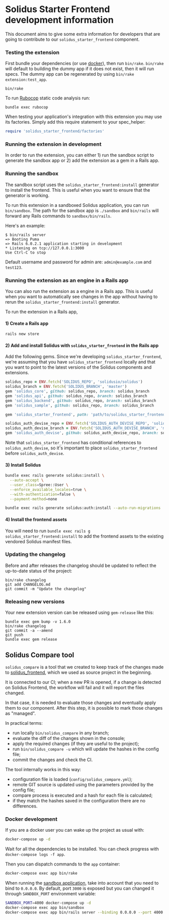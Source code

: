 # Solidus Starter Frontend development information
This document aims to give some extra information for developers that are going 
to contribute to our `solidus_starter_frontend` component.

### Testing the extension
First bundle your dependencies (or use [docker](#docker-development)), then run
`bin/rake`. `bin/rake` will default to building the dummy app if it does not
exist, then it will run specs. The dummy app can be regenerated by using
`bin/rake extension:test_app`.

```shell
bin/rake
```

To run [Rubocop](https://github.com/bbatsov/rubocop) static code analysis run:
```shell
bundle exec rubocop
```

When testing your application's integration with this extension you may use its 
factories.
Simply add this require statement to your spec_helper:

```ruby
require 'solidus_starter_frontend/factories'
```

### Running the extension in development

In order to run the extension, you can either 1) run the sandbox script to
generate the sandbox app or 2) add the extension as a gem in a Rails app.

### Running the sandbox

The sandbox script uses the `solidus_starter_frontend:install` generator to
install the frontend. This is useful when you want to ensure that the generator
is working.

To run this extension in a sandboxed Solidus application, you can run 
`bin/sandbox`. The path for the sandbox app is `./sandbox` and `bin/rails` will 
forward any Rails commands to `sandbox/bin/rails`.

Here's an example:

```
$ bin/rails server
=> Booting Puma
=> Rails 6.0.2.1 application starting in development
* Listening on tcp://127.0.0.1:3000
Use Ctrl-C to stop
```

Default username and password for admin are: `admin@example.com` and `test123`.

### Running the extension as an engine in a Rails app

You can also run the extension as a engine in a Rails app. This is useful when
you want to automatically see changes in the app without having to rerun the
`solidus_starter_frontend:install` generator.

To run the extension in a Rails app,

#### 1) Create a Rails app

```sh
rails new store
```

#### 2) Add and install Solidus with `solidus_starter_frontend` in the Rails app

Add the following gems. Since we're developing `solidus_starter_frontend`, we're
assuming that you have `solidus_starter_frontend` locally and that you want to
point to the latest versions of the Solidus components and extensions.

```rb
solidus_repo = ENV.fetch('SOLIDUS_REPO', 'solidusio/solidus')
solidus_branch = ENV.fetch('SOLIDUS_BRANCH', 'master')
gem 'solidus_core', github: solidus_repo, branch: solidus_branch
gem 'solidus_api', github: solidus_repo, branch: solidus_branch
gem 'solidus_backend', github: solidus_repo, branch: solidus_branch
gem 'solidus_sample', github: solidus_repo, branch: solidus_branch

gem 'solidus_starter_frontend', path: 'path/to/solidus_starter_frontend'

solidus_auth_devise_repo = ENV.fetch('SOLIDUS_AUTH_DEVISE_REPO', 'solidusio/solidus_auth_devise')
solidus_auth_devise_branch = ENV.fetch('SOLIDUS_AUTH_DEVISE_BRANCH', 'master')
gem 'solidus_auth_devise', github: solidus_auth_devise_repo, branch: solidus_auth_devise_branch
```

Note that `solidus_starter_frontend` has conditional references to
`solidus_auth_devise`, so it's important to place `solidus_starter_frontend`
before `solidus_auth_devise`.

#### 3) Install Solidus

```sh
bundle exec rails generate solidus:install \
  --auto-accept \
  --user_class=Spree::User \
  --enforce_available_locales=true \
  --with-authentication=false \
  --payment-method=none

bundle exec rails generate solidus:auth:install --auto-run-migrations
```

#### 4) Install the frontend assets

You will need to run `bundle exec rails g solidus_starter_frontend:install` to add the
frontend assets to the existing vendored Solidus manifest files.

### Updating the changelog
Before and after releases the changelog should be updated to reflect the 
up-to-date status of the project:
```shell
bin/rake changelog
git add CHANGELOG.md
git commit -m "Update the changelog"
```

### Releasing new versions
Your new extension version can be released using `gem-release` like this:
```shell
bundle exec gem bump -v 1.6.0
bin/rake changelog
git commit -a --amend
git push
bundle exec gem release
```

## Solidus Compare tool
`solidus_compare` is a tool that we created to keep track of the changes made to
[solidus_frontend](https://github.com/solidusio/solidus/tree/master/frontend), 
which we used as source project in the beginning.

It is connected to our CI; when a new PR is opened, if a change is detected on 
Solidus Frontend, the workflow will fail and it will report the files changed.

In that case, it is needed to evaluate those changes and eventually apply them 
to our component. After this step, it is possible to mark those changes as 
"managed".

In practical terms:
- run locally `bin/solidus_compare` in any branch;
- evaluate the diff of the changes shown in the console;
- apply the required changes (if they are useful to the project);
- run `bin/solidus_compare -u` which will update the hashes in the config file;
- commit the changes and check the CI.

The tool internally works in this way:
- configuration file is loaded (`config/solidus_compare.yml`);
- remote GIT source is updated using the parameters provided by the config file;
- compare process is executed and a hash for each file is calculated;
- if they match the hashes saved in the configuration there are no differences.

### Docker development

If you are a docker user you can wake up the project as usual with:

```bash
docker-compose up -d
```

Wait for all the dependencies to be installed. You can check progress with `docker-compose logs -f app`.

Then you can dispatch commands to the `app` container:

```bash
docker-compose exec app bin/rake
```

When running the [sandbox application](#running-the-sandbox), take into account
that you need to bind to `0.0.0.0`. By default, port `3000` is exposed but you
can changed it through `SANDBOX_PORT` environment variable:

```bash
SANDBOX_PORT=4000 docker-compose up -d
docker-compose exec app bin/sandbox
docker-compose exec app bin/rails server --binding 0.0.0.0 --port 4000
```
